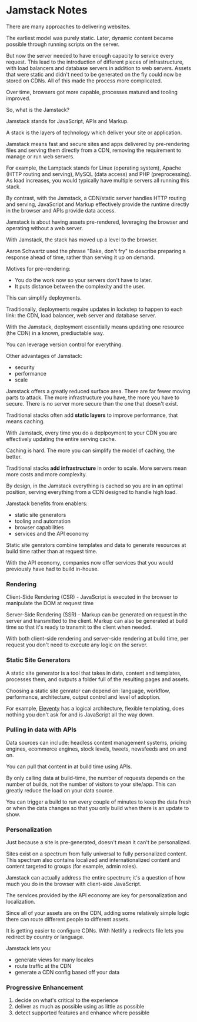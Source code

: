 # Jamstack Notes

There are many approaches to delivering websites.

The earliest model was purely static. Later, dynamic content became possible through running scripts on the server.

But now the server needed to have enough capacity to service every request. This lead to the introduction of different pieces of infrastructure, with load balancers and database servers in addition to web servers. Assets that were static and didn't need to be generated on the fly could now be stored on CDNs. All of this made the process more complicated.

Over time, browsers got more capable, processes matured and tooling improved.

So, what is the Jamstack?

Jamstack stands for JavaScript, APIs and Markup.

A stack is the layers of technology which deliver your site or application.

Jamstack means fast and secure sites and apps delivered by pre-rendering files and serving them directly from a CDN, removing the requirement to manage or run web servers.

For example, the Lamptack stands for Linux (operating system), Apache (HTTP routing and serving), MySQL (data access) and PHP (preprocessing). As load increases, you would typically have multiple servers all running this stack.

By contrast, with the Jamstack, a CDN/static server handles HTTP routing and serving, JavaScript and Markup effectively provide the runtime directly in the browser and APIs provide data access.

Jamstack is about having assets pre-rendered, leveraging the browser and operating without a web server.

With Jamstack, the stack has moved up a level to the browser.

Aaron Schwartz used the phrase "Bake, don't fry" to describe preparing a response ahead of time, rather than serving it up on demand.

Motives for pre-rendering:

- You do the work now so your servers don't have to later.
- It puts distance between the complexity and the user.

This can simplify deployments.

Traditionally, deployments require updates in lockstep to happen to each link: the CDN, load balancer, web server and database server.

With the Jamstack, deployment essentially means updating one resource (the CDN) in a known, prediuctable way.

You can leverage version control for everything.

Other advantages of Jamstack:

- security
- performance
- scale

Jamstack offers a greatly reduced surface area. There are far fewer moving parts to attack. The more infrastructure you have, the more you have to secure. There is no server more secure than the one that doesn't exist.

Traditional stacks often add **static layers** to improve performance, that means caching.

With Jamstack, every time you do a deplpoyment to your CDN you are effectively updating the entire serving cache.

Caching is hard. The more you can simplify the model of caching, the better.

Traditional stacks **add infrastructure** in order to scale. More servers mean more costs and more complexity.

By design, in the Jamstack everything is cached so you are in an optimal position, serving everything from a CDN designed to handle high load.

Jamstack benefits from enablers:

- static site generators
- tooling and automation
- browser capabilities
- services and the API economy

Static site genrators combine templates and data to generate resources at build time rather than at request time.

With the API economy, companies now offer services that you would previously have had to build in-house.

### Rendering

Client-Side Rendering (CSR) - JavaScript is executed in the browser to manipulate the DOM at request time

Server-Side Rendering (SSR) - Markup can be generated on request in the server and transmitted to the client. Markup can also be generated at build time so that it's ready to transmit to the client when needed.

With both client-side rendering and server-side rendering at build time, per request you don't need to execute any logic on the server.

### Static Site Generators

A static site generator is a tool that takes in data, content and templates, processes them, and outputs a folder full of the resulting pages and assets.

Choosing a static site genrator can depend on: language, workflow, performance, architecture, output control and level of adoption.

For example, [Eleventy](https://www.11ty.dev/) has a logical architecture, flexible templating, does nothing you don't ask for and is JavaScript all the way down.

### Pulling in data with APIs

Data sources can include: headless content management systems, pricing engines, ecommerce engines, stock levels, tweets, newsfeeds and on and on.

You can pull that content in at build time using APIs.

By only calling data at build-time, the number of requests depends on the number of builds, not the number of visitors to your site/app. This can greatly reduce the load on your data source.

You can trigger a build to run every couple of minutes to keep the data fresh or when the data changes so that you only build when there is an update to show.

### Personalization

Just because a site is pre-generated, doesn't mean it can't be personalized.

Sites exist on a spectrum from fully universal to fully personalized content. This spectrum also contains localized and internationalized content and content targeted to groups (for example, admin roles).

Jamstack can actually address the entire spectrum; it's a question of how much you do in the browser with client-side JavaScript.

The services provided by the API economy are key for personalization and localization.

Since all of your assets are on the CDN, adding some relatively simple logic there can route different people to different assets.

It is getting easier to configure CDNs. With Netlify a redirects file lets you redirect by country or language.

Jamstack lets you:

- generate views for many locales
- route traffic at the CDN
- generate a CDN config based off your data

### Progressive Enhancement

1. decide on what's critical to the experience
2. deliver as much as possible using as little as possible
3. detect supported features and enhance where possible
